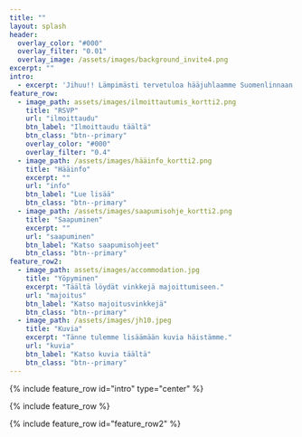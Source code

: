 ```yaml
---
title: ""
layout: splash
header:
  overlay_color: "#000"
  overlay_filter: "0.01"
  overlay_image: /assets/images/background_invite4.png
excerpt: ""
intro: 
  - excerpt: 'Jihuu!! Lämpimästi tervetuloa hääjuhlaamme Suomenlinnaan.'
feature_row:
  - image_path: assets/images/ilmoittautumis_kortti2.png
    title: "RSVP"
    url: "ilmoittaudu"
    btn_label: "Ilmoittaudu täältä"
    btn_class: "btn--primary"
    overlay_color: "#000"
    overlay_filter: "0.4"
  - image_path: /assets/images/hääinfo_kortti2.png
    title: "Hääinfo"
    excerpt: ""
    url: "info"
    btn_label: "Lue lisää"
    btn_class: "btn--primary"
  - image_path: /assets/images/saapumisohje_kortti2.png
    title: "Saapuminen"
    excerpt: ""
    url: "saapuminen"
    btn_label: "Katso saapumisohjeet"
    btn_class: "btn--primary"
feature_row2:
  - image_path: assets/images/accommodation.jpg
    title: "Yöpyminen"
    excerpt: "Täältä löydät vinkkejä majoittumiseen."
    url: "majoitus"
    btn_label: "Katso majoitusvinkkejä"
    btn_class: "btn--primary"
  - image_path: /assets/images/jh10.jpeg
    title: "Kuvia"
    excerpt: "Tänne tulemme lisäämään kuvia häistämme."
    url: "kuvia"
    btn_label: "Katso kuvia täältä"
    btn_class: "btn--primary"
---
```


{% include feature_row id="intro" type="center" %}

{% include feature_row %}

{% include feature_row id="feature_row2" %}

